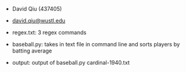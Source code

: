 * David Qiu (437405)
* david.qiu@wustl.edu

* regex.txt: 3 regex commands
* baseball.py: takes in text file in command line and sorts players by batting average
* output: output of baseball.py cardinal-1940.txt 